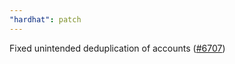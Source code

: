 ```yaml
---
"hardhat": patch
---
```


Fixed unintended deduplication of accounts ([#6707](https://github.com/NomicFoundation/hardhat/issues/6707))
